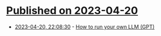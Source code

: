 # [Published on 2023-04-20](index.md)

* [2023-04-20, 22:08:30](https://lobste.rs/s/uawxse/how_run_your_own_llm_gpt) - [How to run your own LLM (GPT)](https://blog.rfox.eu/en/Programming/How_to_run_your_own_LLM_GPT.html)
